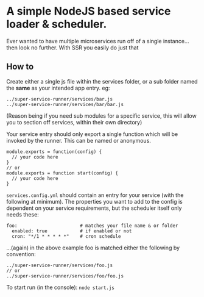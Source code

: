 # A simple NodeJS based service loader & scheduler.

Ever wanted to have multiple microservices run off of a single instance... then look no further.
With SSR you easily do just that

## How to

Create either a single js file within the services folder, or a sub folder named the **same** as your intended app entry. eg:

~~~
../super-service-runner/services/bar.js
../super-service-runner/services/bar/bar.js
~~~

(Reason being if you need sub modules for a specific service, this will allow you to section off services, within their own directory)

Your service entry should only export a single function which will be invoked by the runner. This can be named or anonymous.

~~~
module.exports = function(config) {
  // your code here
}
// or
module.exports = function start(config) {
  // your code here
}
~~~

`services.config.yml` should contain an entry for your service (with the following at minimum). The properties you want to add to the config is dependent on your service requirements, but the scheduler itself only needs these:

~~~
foo:                       # matches your file name & or folder
  enabled: true            # if enabled or not
  cron: "*/1 * * * * *"    # cron schedule
~~~

...(again) in the above example foo is matched either the following by convention:

~~~
../super-service-runner/services/foo.js
// or
../super-service-runner/services/foo/foo.js
~~~


To start run (in the console):
`node start.js`
